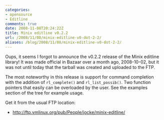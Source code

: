 ```yaml
---
categories:
- opensource
- Editline
comments: true
date: 2008-11-08T20:24:22Z
title: Minix editline v0.2.2
url: /2008/11/08/minix-editline-v0-dot-2-2/
aliases: /blog/2008/11/08/minix-editline-v0-dot-2-2/
---
```


Oups, it seems I forgot to announce the v0.2.2 release of the Minix
editline library!  It was made official in Bazaar over a month ago,
2008-10-02, but it was not until today that the tarball was created and
uploaded to the FTP.

The most noteworthy in this release is support for command completion
with the addition of `rl_complete()` and `rl_list_possib()`.  Two
function pointers that easily can be overloaded by the user.  See the
examples section of the tree for example usage.

Get it from the usual FTP location:

* http://ftp.vmlinux.org/pub/People/jocke/minix-editline/
